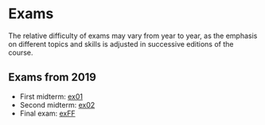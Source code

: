 
# Exams

The relative difficulty of exams may vary from year to year, as the emphasis on different topics and skills is adjusted in successive editions of the course.

## Exams from 2019

* First midterm: [ex01](2019-ex01.pdf)
* Second midterm: [ex02](2019-ex02.pdf)
* Final exam: [exFF](2019-exFF.pdf)


